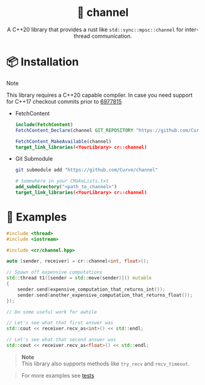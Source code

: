 <div align="center">

# 🧵 channel

A C++20 library that provides a rust like `std::sync::mpsc::channel` for inter-thread communication.

</div>

# 📦 Installation

> [!NOTE]  
> This library requires a C++20 capable compiler.
> In case you need support for C++17 checkout commits prior to [6977815](https://github.com/Curve/channel/tree/6977815409b4c3c02d74a7aee3fc29f01d632feb)

- FetchContent
    ```cmake
    include(FetchContent)
    FetchContent_Declare(channel GIT_REPOSITORY "https://github.com/Curve/channel")

    FetchContent_MakeAvailable(channel)
    target_link_libraries(<YourLibrary> cr::channel)
    ```
- Git Submodule
    ```bash
    git submodule add "https://github.com/Curve/channel"
    ```
    ```cmake
    # Somewhere in your CMakeLists.txt
    add_subdirectory("<path_to_channel>")
    target_link_libraries(<YourLibrary> cr::channel)
    ```

# 📒 Examples

```cpp
#include <thread>
#include <iostream>

#include <cr/channel.hpp>

auto [sender, receiver] = cr::channel<int, float>();

// Spawn off expensive computations
std::thread t1([sender = std::move(sender)]() mutable
{
    sender.send(expensive_computation_that_returns_int());
    sender.send(another_expensive_computation_that_returns_float());
});

// Do some useful work for awhile

// Let's see what that first answer was
std::cout << receiver.recv_as<int>() << std::endl;

// Let's see what that second answer was
std::cout << receiver.recv_as<float>() << std::endl;
```

> **Note**  
> This library also supports methods like `try_recv` and `recv_timeout`.

> For more examples see [tests](tests/)
